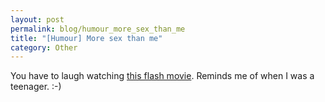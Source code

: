 ```yaml
---
layout: post
permalink: blog/humour_more_sex_than_me
title: "[Humour] More sex than me"
category: Other
---
```


<p>
You have to laugh watching <a href="http://files.greenhell.com/video//everyone_has_had_more_sex_than_me.swf">this flash movie</a>. Reminds me of when I was a teenager. :-)

</p>
